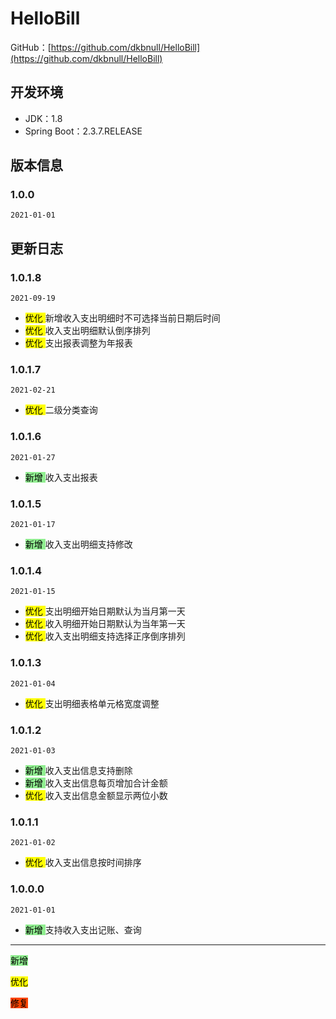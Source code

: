# HelloBill
GitHub：[https://github.com/dkbnull/HelloBill](https://github.com/dkbnull/HelloBill)

## 开发环境

* JDK：1.8
* Spring Boot：2.3.7.RELEASE

## 版本信息

### 1.0.0

`2021-01-01`

## 更新日志

### 1.0.1.8

`2021-09-19`

* <mark style='background:Yellow'> 优化 </mark> 新增收入支出明细时不可选择当前日期后时间
* <mark style='background:Yellow'> 优化 </mark> 收入支出明细默认倒序排列
* <mark style='background:Yellow'> 优化 </mark> 支出报表调整为年报表

### 1.0.1.7

`2021-02-21`

* <mark style='background:Yellow'> 优化 </mark> 二级分类查询

### 1.0.1.6

`2021-01-27`

* <mark style='background:LightGreen'> 新增 </mark> 收入支出报表

### 1.0.1.5

`2021-01-17`

* <mark style='background:LightGreen'> 新增 </mark> 收入支出明细支持修改

### 1.0.1.4

`2021-01-15`

* <mark style='background:Yellow'> 优化 </mark> 支出明细开始日期默认为当月第一天
* <mark style='background:Yellow'> 优化 </mark> 收入明细开始日期默认为当年第一天
* <mark style='background:Yellow'> 优化 </mark> 收入支出明细支持选择正序倒序排列

### 1.0.1.3

`2021-01-04`

* <mark style='background:Yellow'> 优化 </mark> 支出明细表格单元格宽度调整

### 1.0.1.2

`2021-01-03`

* <mark style='background:LightGreen'> 新增 </mark> 收入支出信息支持删除
* <mark style='background:LightGreen'> 新增 </mark> 收入支出信息每页增加合计金额
* <mark style='background:Yellow'> 优化 </mark> 收入支出信息金额显示两位小数

### 1.0.1.1

`2021-01-02`

* <mark style='background:Yellow'> 优化 </mark> 收入支出信息按时间排序

### 1.0.0.0

`2021-01-01`

- <mark style='background:LightGreen'> 新增 </mark> 支持收入支出记账、查询

---

<mark style='background:LightGreen'> 新增 </mark> 

<mark style='background:Yellow'> 优化 </mark> 

<mark style='background:OrangeRed'> 修复 </mark> 